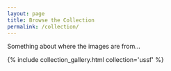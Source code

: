 ```yaml
---
layout: page
title: Browse the Collection
permalink: /collection/
---
```


Something about where the images are from...

{% include collection_gallery.html collection='ussf' %}
